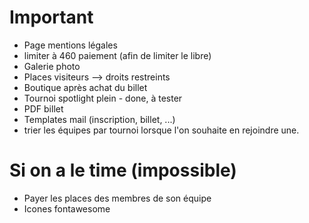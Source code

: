 # Important

- Page mentions légales
- limiter à 460 paiement (afin de limiter le libre)
- Galerie photo
- Places visiteurs --> droits restreints
- Boutique après achat du billet
- Tournoi spotlight plein - done, à tester
- PDF billet
- Templates mail (inscription, billet, ...)
- trier les équipes par tournoi lorsque l'on souhaite en rejoindre une.

# Si on a le time (impossible)

- Payer les places des membres de son équipe
- Icones fontawesome